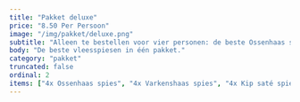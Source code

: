 ```yaml
---
title: "Pakket deluxe"
price: "8.50 Per Persoon"
image: "/img/pakket/deluxe.png"
subtitle: "Alleen te bestellen voor vier personen: de beste Ossenhaas spies, Varkenshaas spies, Kip saté spies, en Kip op stok!"
body: "De beste vleesspiesen in één pakket."
category: "pakket"
truncated: false
ordinal: 2
items: ["4x Ossenhaas spies", "4x Varkenshaas spies", "4x Kip saté spies", "4x Kip op stok"]
---
```

